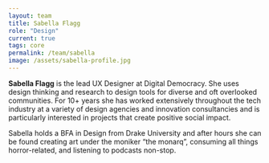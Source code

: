 ```yaml
---
layout: team
title: Sabella Flagg
role: "Design"
current: true
tags: core
permalink: /team/sabella
image: /assets/sabella-profile.jpg
---
```


**Sabella Flagg** is the lead UX Designer at Digital Democracy. She uses design thinking and research to design tools for diverse and oft overlooked communities. For 10+ years she has worked extensively throughout the tech industry at a variety of design agencies and innovation consultancies and is particularly interested in projects that create positive social impact.

Sabella holds a BFA in Design from Drake University and after hours she can be found creating art under the moniker “the monarq”, consuming all things horror-related, and listening to podcasts non-stop.
